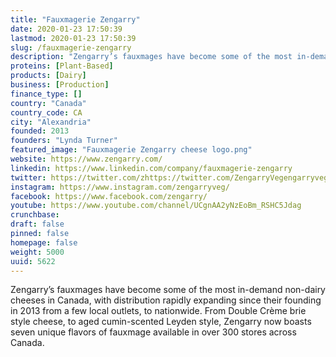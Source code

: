 ```yaml
---
title: "Fauxmagerie Zengarry"
date: 2020-01-23 17:50:39
lastmod: 2020-01-23 17:50:39
slug: /fauxmagerie-zengarry
description: "Zengarry’s fauxmages have become some of the most in-demand non-dairy cheeses in Canada, with distribution rapidly expanding since their founding in 2013 from a few local outlets, to nationwide. From Double Crème brie style cheese, to aged cumin-scented Leyden style, Zengarry now boasts seven unique flavors of fauxmage available in over 300 stores across Canada."
proteins: [Plant-Based]
products: [Dairy]
business: [Production]
finance_type: []
country: "Canada"
country_code: CA
city: "Alexandria"
founded: 2013
founders: "Lynda Turner"
featured_image: "Fauxmagerie Zengarry cheese logo.png"
website: https://www.zengarry.com/
linkedin: https://www.linkedin.com/company/fauxmagerie-zengarry
twitter: https://twitter.com/zhttps://twitter.com/ZengarryVegengarryveg?lang=en
instagram: https://www.instagram.com/zengarryveg/
facebook: https://www.facebook.com/zengarry/
youtube: https://www.youtube.com/channel/UCgnAA2yNzEoBm_RSHC5Jdag
crunchbase: 
draft: false
pinned: false
homepage: false
weight: 5000
uuid: 5622
---
```

Zengarry’s fauxmages have become some of the most in-demand non-dairy cheeses in Canada, with distribution rapidly expanding since their founding in 2013 from a few local outlets, to nationwide. From Double Crème brie style cheese, to aged cumin-scented Leyden style, Zengarry now boasts seven unique flavors of fauxmage available in over 300 stores across Canada.
